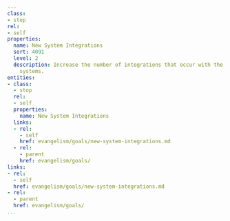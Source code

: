 ```yaml
---
class:
- stop
rel:
- self
properties:
  name: New System Integrations
  sort: 4091
  level: 2
  description: Increase the number of integrations that occur with the API, into other
    systems.
entities:
- class:
  - stop
  rel:
  - self
  properties:
    name: New System Integrations
  links:
  - rel:
    - self
    href: evangelism/goals/new-system-integrations.md
  - rel:
    - parent
    href: evangelism/goals/
links:
- rel:
  - self
  href: evangelism/goals/new-system-integrations.md
- rel:
  - parent
  href: evangelism/goals/
...
```

